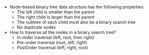 - Node-based binary tree data structure has the following properties:
	- The left child is smaller than the parent
	- The right child is larger than the parent
	- The subtree of each child must also be a binary search tree
	- No duplicate nodes
- How to traverse all the nodes in a binary search tree?
	- In-order traversal (left, root, then right)
	- Pre-order traversal (root, left, right)
	- PostOrder traversal (left, right, root)